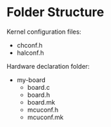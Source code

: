 # Folder Structure 

Kernel configuration files:
* chconf.h
* halconf.h 

Hardware declaration folder:
 * my-board
     * board.c
     * board.h
     * board.mk
     * mcuconf.h
     * mcuconf.mk
